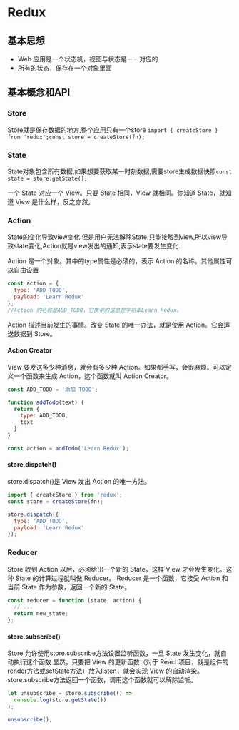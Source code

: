# Redux

## 基本思想

- Web 应用是一个状态机，视图与状态是一一对应的
- 所有的状态，保存在一个对象里面

## 基本概念和API

### Store

Store就是保存数据的地方,整个应用只有一个store `import { createStore } from 'redux';const store = createStore(fn);`

### State

State对象包含所有数据,如果想要获取某一时刻数据,需要store生成数据快照`const state = store.getState();`

一个 State 对应一个 View。只要 State 相同，View 就相同。你知道 State，就知道 View 是什么样，反之亦然。

### Action
State的变化导致view变化.但是用户无法解除State,只能接触到view,所以view导致state变化,Action就是view发出的通知,表示state要发生变化.

Action 是一个对象。其中的type属性是必须的，表示 Action 的名称。其他属性可以自由设置

```javascript
const action = {
  type: 'ADD_TODO',
  payload: 'Learn Redux'
};
//Action 的名称是ADD_TODO，它携带的信息是字符串Learn Redux。
```
Action 描述当前发生的事情。改变 State 的唯一办法，就是使用 Action。它会运送数据到 Store。

#### Action Creator
View 要发送多少种消息，就会有多少种 Action。如果都手写，会很麻烦。可以定义一个函数来生成 Action，这个函数就叫 Action Creator。
```javascript
const ADD_TODO = '添加 TODO';

function addTodo(text) {
  return {
    type: ADD_TODO,
    text
  }
}

const action = addTodo('Learn Redux');
```
#### store.dispatch()
store.dispatch()是 View 发出 Action 的唯一方法。

```javascript
import { createStore } from 'redux';
const store = createStore(fn);

store.dispatch({
  type: 'ADD_TODO',
  payload: 'Learn Redux'
});
```

###  Reducer

Store 收到 Action 以后，必须给出一个新的 State，这样 View 才会发生变化。这种 State 的计算过程就叫做 Reducer。
Reducer 是一个函数，它接受 Action 和当前 State 作为参数，返回一个新的 State。

```javascript
const reducer = function (state, action) {
  // ...
  return new_state;
};
```
#### store.subscribe()
Store 允许使用store.subscribe方法设置监听函数，一旦 State 发生变化，就自动执行这个函数
显然，只要把 View 的更新函数（对于 React 项目，就是组件的render方法或setState方法）放入listen，就会实现 View 的自动渲染。
store.subscribe方法返回一个函数，调用这个函数就可以解除监听。
```javascript
let unsubscribe = store.subscribe(() =>
  console.log(store.getState())
);

unsubscribe();
```

